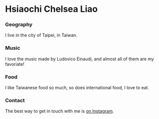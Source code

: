 # Hsiaochi Chelsea Liao
### Geography
I live in the city of Taipei, in Taiwan.

### Music
I love the music made by Ludovico Einaudi, and almost all of them are my favoriate!

### Food
I like Taiwanese food so much, so does international food, I love to eat.

### Contact
The best way to get in touch with me is [on Instagram](https://www.instagram.com/chelsealiao0208/).
